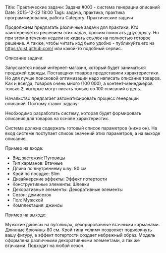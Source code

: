 Title: Практические задачи: Задача #003 - система генерации описаний
Date: 2015-12-22 18:00
Tags: задача, практика, практика программирования, работа
Category: Практические задачи

Продолжаем предлагать различные задачи для практики. Кто заинтересуется решением этих задач, просим помогать друг-другу. Но при этом в течении недели не кидать ссылок на полностью готовое решение. А также, чтобы читать код было удобно - публикуйте его на https://gist.github.com/ или какой-то подобный сервис.

Описание задачи:

Запускается новый интернет-магазин, который будет заниматься продажей одежды. Поставщики товаров предоставили характеристики. Но для лучше поисковой оптимизации надо написать описание товаров. Как и всегда, товаров очень много (100 000), а контент-менеджеров только 2, которые могут писать только по 100 описаний в день. 

Начальство предлагает автоматизировать процесс генерации описаний. Поэтому ставит задачу:

Необходимо разработать систему, которая будет формировать описания для товаров на основе характеристик.

Система должна содержать готовый список параметров (ниже он). На вход системе поступает список значений этих параметров, а на выходе описание.

Пример на входе:

- Вид застежки: Пуговицы
- Тип карманов: Втачные
- Длина по внутреннему шву: 80 см
- Крой по посадке: Slim
- Дизайнерские эффекты: Эффект потертости
- Конструктивные элементы: Шлевки
- Декоративные элементы: Декоративные элементы
- Сезон: демисезон
- Пол: Мужской
- Комплектация: джинсы


Пример на выходе:

Мужские джинсы на пуговицах, декорированные втачными карманами. Длинные брючины 80 см. Крой типа «слим» позволяет подчеркнуть вашу фигуру, а эффект потертости создает небрежный образ. Модель оформлена различными декоративными элементами, а так же втачками. Подходит на любой сезон. 

